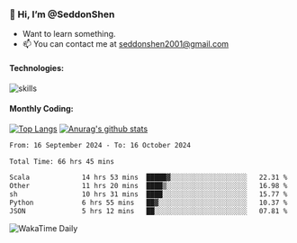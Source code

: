 ### 👋 Hi, I’m @SeddonShen
- Want to learn something.
- 📫 You can contact me at seddonshen2001@gmail.com

#### Technologies:

![skills](https://skillicons.dev/icons?i=scala,js,html,css,bootstrap,jquery,c,cpp,cloudflare,django,docker,flask,git,github,githubactions,linux,latex,mysql,nodejs,ps,php,pr,py,raspberrypi,redis,unreal,v,vscode,vue,bash)

#### Monthly Coding:
[![Top Langs](https://github-readme-stats.vercel.app/api/top-langs?username=seddonshen&show_icons=true&locale=en&layout=compact&hide=html&langs_count=8)](https://github.com/SeddonShen/)
[![Anurag's github stats](https://github-readme-stats.vercel.app/api?username=SeddonShen&count_private=true&show_icons=true)](https://github.com/anuraghazra/github-readme-stats)
<!--START_SECTION:waka-->

```txt
From: 16 September 2024 - To: 16 October 2024

Total Time: 66 hrs 45 mins

Scala             14 hrs 53 mins  █████▓░░░░░░░░░░░░░░░░░░░   22.31 %
Other             11 hrs 20 mins  ████▒░░░░░░░░░░░░░░░░░░░░   16.98 %
sh                10 hrs 31 mins  ████░░░░░░░░░░░░░░░░░░░░░   15.77 %
Python            6 hrs 55 mins   ██▓░░░░░░░░░░░░░░░░░░░░░░   10.37 %
JSON              5 hrs 12 mins   ██░░░░░░░░░░░░░░░░░░░░░░░   07.81 %
```

<!--END_SECTION:waka-->

![WakaTime Daily](https://wakatime.com/share/@seddon2001/61a7e342-5f12-4fea-bf92-1fac161e97d6.svg)
<!---
SeddonShen/SeddonShen is a ✨ special ✨ repository because its `README.md` (this file) appears on your GitHub profile.
You can click the Preview link to take a look at your changes.
--->
